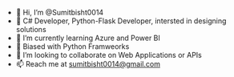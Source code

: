 - 👋 Hi, I’m @Sumitbisht0014
- 👀 C# Developer, Python-Flask Developer, intersted in designing solutions 
- 🌱 I’m currently learning Azure and Power BI
- 👀 Biased with Python Framweorks
- 💞️ I’m looking to collaborate on Web Applications or APIs
- 📫 Reach me at sumitbisht0014@gmail.com


<!---
Sumitbisht0014/Sumitbisht0014 is a ✨ special ✨ repository because its `README.md` (this file) appears on your GitHub profile.
You can click the Preview link to take a look at your changes.
--->
